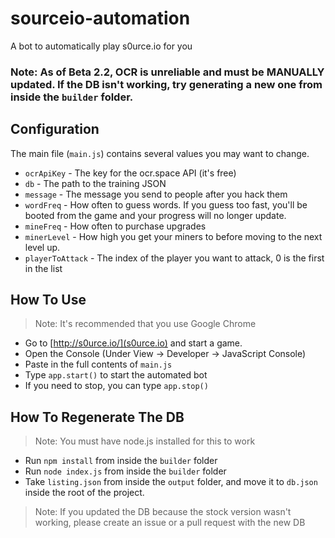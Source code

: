 # sourceio-automation
A bot to automatically play s0urce.io for you

### Note: As of Beta 2.2, OCR is unreliable and must be MANUALLY updated.  If the DB isn't working, try generating a new one from inside the `builder` folder.

## Configuration

The main file (`main.js`) contains several values you may want to change.

* `ocrApiKey` - The key for the ocr.space API (it's free)
* `db` - The path to the training JSON
* `message` - The message you send to people after you hack them
* `wordFreq` - How often to guess words.  If you guess too fast, you'll be booted from the game and your progress will no longer update.
* `mineFreq` - How often to purchase upgrades
* `minerLevel` - How high you get your miners to before moving to the next level up.
* `playerToAttack` - The index of the player you want to attack, 0 is the first in the list

## How To Use

> Note: It's recommended that you use Google Chrome

* Go to [http://s0urce.io/](s0urce.io) and start a game.
* Open the Console (Under View -> Developer -> JavaScript Console)
* Paste in the full contents of `main.js`
* Type `app.start()` to start the automated bot
* If you need to stop, you can type `app.stop()`

## How To Regenerate The DB

> Note: You must have node.js installed for this to work

* Run `npm install` from inside the `builder` folder
* Run `node index.js` from inside the `builder` folder
* Take `listing.json` from inside the `output` folder, and move it to `db.json` inside the root of the project.

> Note: If you updated the DB because the stock version wasn't working, please create an issue or a pull request with the new DB
